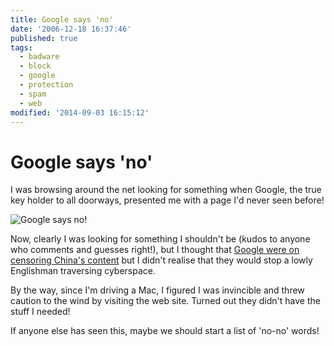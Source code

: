 ```yaml
---
title: Google says 'no'
date: '2006-12-18 16:37:46'
published: true
tags:
  - badware
  - block
  - google
  - protection
  - spam
  - web
modified: '2014-09-03 16:15:12'
---
```

# Google says 'no'

I was browsing around the net looking for something when Google, the true key holder to all doorways, presented me with a page I'd never seen before!


<!--more-->

![Google says no!](http://remysharp.com/wp-content/uploads/2006/12/google_says_no.gif)

Now, clearly I was looking for something I shouldn't be (kudos to anyone who comments and guesses right!), but I thought that [Google were on censoring China's content](http://news.bbc.co.uk/1/hi/technology/4645596.stm) but I didn't realise that they would stop a lowly Englishman traversing cyberspace.

By the way, since I'm driving a Mac, I figured I was invincible and threw caution to the wind by visiting the web site.  Turned out they didn't have the stuff I needed!

If anyone else has seen this, maybe we should start a list of 'no-no' words!
